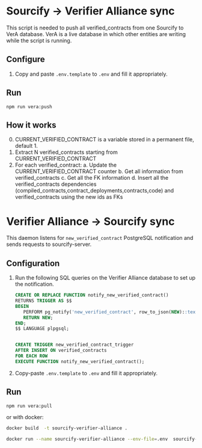 # Sourcify -> Verifier Alliance sync

This script is needed to push all verified_contracts from one Sourcify to VerA database. VerA is a live database in which other entities are writing while the script is running.

## Configure

1. Copy and paste `.env.template` to `.env` and fill it appropriately.

## Run

`npm run vera:push`

## How it works

0. CURRENT_VERIFIED_CONTRACT is a variable stored in a permanent file, default 1.
1. Extract N verified_contracts starting from CURRENT_VERIFIED_CONTRACT
2. For each verified_contract:
   a. Update the CURRENT_VERIFIED_CONTRACT counter
   b. Get all information from verified_contracts
   c. Get all the FK information
   d. Insert all the verified_contracts dependencies (compiled_contracts,contract_deployments,contracts,code) and verified_contracts using the new ids as FKs

# Verifier Alliance -> Sourcify sync

This daemon listens for `new_verified_contract` PostgreSQL notification and sends requests to sourcify-server.

## Configuration

1. Run the following SQL queries on the Verifier Alliance database to set up the notification.

   ```sql
   CREATE OR REPLACE FUNCTION notify_new_verified_contract()
   RETURNS TRIGGER AS $$
   BEGIN
      PERFORM pg_notify('new_verified_contract', row_to_json(NEW)::text);
      RETURN NEW;
   END;
   $$ LANGUAGE plpgsql;


   CREATE TRIGGER new_verified_contract_trigger
   AFTER INSERT ON verified_contracts
   FOR EACH ROW
   EXECUTE FUNCTION notify_new_verified_contract();
   ```

2. Copy-paste `.env.template` to `.env` and fill it appropriately.

## Run

```bash
npm run vera:pull
```

or with docker:

```bash
docker build  -t sourcify-verifier-alliance .
```

```bash
docker run --name sourcify-verifier-alliance --env-file=.env  sourcify-verifier-alliance
```

